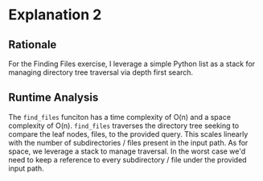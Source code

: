 # Explanation 2

## Rationale
For the Finding Files exercise, I leverage a simple Python list as a stack for managing directory tree traversal via depth first search.  

## Runtime Analysis
The `find_files` funciton has a time complexity of O(n) and a space complexity of O(n). `find_files` traverses the directory tree seeking to compare the leaf nodes, files, to the provided query. This scales linearly with the number of subdirectories / files present in the input path. As for space, we leverage a stack to manage traversal. In the worst case we'd need to keep a reference to every subdirectory / file under the provided input path. 